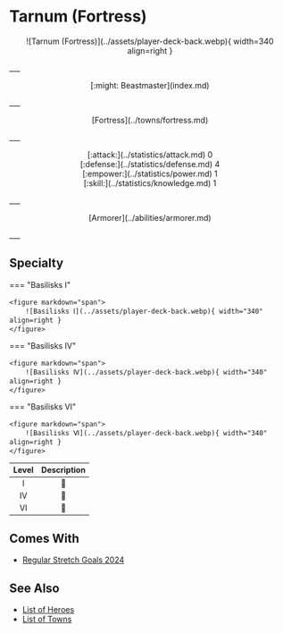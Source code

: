 # Tarnum (Fortress)

<p style="text-align: center;" markdown>![Tarnum (Fortress)](../assets/player-deck-back.webp){ width=340 align=right }</p>
___
<p style="text-align: center;" markdown>[:might: Beastmaster](index.md)</p>
___
<p style="text-align: center;" markdown>[Fortress](../towns/fortress.md)</p>
___

<p style="text-align: center;" markdown>[:attack:](../statistics/attack.md)&nbsp;0</br>[:defense:](../statistics/defense.md)&nbsp;4</br>[:empower:](../statistics/power.md)&nbsp;1</br>[:skill:](../statistics/knowledge.md)&nbsp;1</p>
___
<p style="text-align: center;" markdown>[Armorer](../abilities/armorer.md)</p>
___

## Specialty

=== "Basilisks Ⅰ"

    <figure markdown="span">
        ![Basilisks Ⅰ](../assets/player-deck-back.webp){ width="340" align=right }
    </figure>

=== "Basilisks Ⅳ"

    <figure markdown="span">
        ![Basilisks Ⅳ](../assets/player-deck-back.webp){ width="340" align=right }
    </figure>

=== "Basilisks Ⅵ"

    <figure markdown="span">
        ![Basilisks Ⅵ](../assets/player-deck-back.webp){ width="340" align=right }
    </figure>


| Level | Description |
| :---: | :---: |
| Ⅰ | 🚧 |
| Ⅳ | 🚧 |
| Ⅵ | 🚧 |


## Comes With

- [Regular Stretch Goals 2024](../content/regular_stretch_goals.md)


## See Also

- [List of Heroes](index.md)
- [List of Towns](../towns/index.md)

